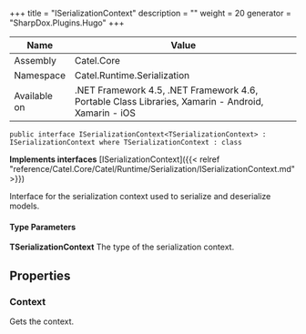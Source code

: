 

+++
title = "ISerializationContext" 
description = ""
weight = 20
generator = "SharpDox.Plugins.Hugo"
+++

Name|Value
---|---
Assembly|Catel.Core
Namespace|Catel.Runtime.Serialization
Available on|.NET Framework 4.5, .NET Framework 4.6, Portable Class Libraries, Xamarin - Android, Xamarin - iOS

```
public interface ISerializationContext<TSerializationContext> : ISerializationContext where TSerializationContext : class 
```

**Implements interfaces**
[ISerializationContext]({{< relref "reference/Catel.Core/Catel/Runtime/Serialization/ISerializationContext.md" >}})

Interface for the serialization context used to serialize and deserialize models.

#### Type Parameters

**TSerializationContext**
The type of the serialization context.

## Properties

### Context

Gets the context.

